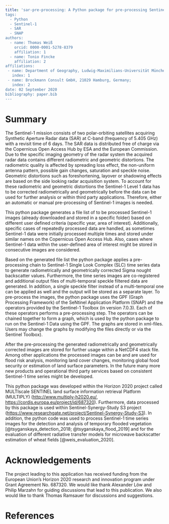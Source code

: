 ```yaml
---
title: 'sar-pre-processing: A Python package for pre-processing Sentinel-1 SLC data with the Sentinel-1 Toolbox
tags:
  - Python
  - Sentinel-1
  - SAR
  - SNAP
authors:
  - name: Thomas Weiß
    orcid: 0000-0001-5278-8379
    affiliation: 1
  - name: Tonio Fincke
    affiliation: 2
affiliations:
 - name: Department of Geography, Ludwig-Maximilians-Universität München, 80333 Munich, Germany
   index: 1
 - name: Brockmann Consult GmbH, 21029 Hamburg, Germany;
   index: 2
date: 02 September 2020
bibliography: paper.bib
---
```


# Summary

The Sentinel-1 mission consists of two polar-orbiting satellites acquiring Synthetic Aperture Radar data (SAR) at C-band (frequency of 5.405 GHz) with a revisit time of 6 days.
The SAR data is distributed free of charge via the Copernicus Open Access Hub by ESA and the European Commission.
Due to the specific imaging geometry of the radar system the acquired radar data contains different radiometric and geometric distortions.
The radiometric quality is affected by spreading loss effect, the non-uniform antenna pattern, possible gain changes, saturation and speckle noise.
Geometric distortions such as foreshortening, layover or shadowing effects are based on the side looking radar acquisition system.
To account for these radiometric and geometric distortions the Sentinel-1 Level 1 data has to be corrected radiometrically and geometrically before the data can be used for further analysis or within third party applications.
Therefore, either an automatic or manual pre-processing of Sentinel-1 images is needed.

This python package generates a file list of to be processed Sentinel-1 images (already downloaded and stored in a specific folder) based on different user defined criteria (specific year, area of interest).
Additionally, specific cases of repeatedly processed data are handled, as sometimes Sentinel-1 data were initially processed multiple times and stored under similar names on the Copernicus Open Access Hub. Also, cases where Sentinel-1 data within the user-defined area of interest might be stored in consecutive images are considered.

Based on the generated file list the python package applies a pre-processing chain to Sentinel-1 Single Look Complex (SLC) time series data to generate radiometrically and geometrically corrected Sigma nought backscatter values.
Furthermore, the time series images are co-registered and additional output files of multi-temporal speckle filtered data are generated.
In addition, a single speckle filter instead of a multi-temporal one can be applied as well and the output will be stored as a separate layer.
To pre-process the images, the python package uses the GPF (Graph Processing Framework) of the SeNtinel Application Platform (SNAP) and the operators provided by the Sentinel-1 Toolbox (in version 7.0.3). Each of these operators performs a pre-processing step. The operators can be chained together to form a graph, which is used by the python package to run on the Sentinel-1 Data using the GPF. The graphs are stored in xml-files. Users may change the graphs by modifying the files directly or via the Sentinel Toolbox).

After the pre-processing the generated radiometrically and geometrically corrected images are stored for further usage within a NetCDF4 stack file.
Among other applications the processed images can be and are used for flood risk analysis, monitoring land cover changes, monitoring global food security or estimation of land surface parameters.
In the future many more new products and operational third party services based on consistent Sentinel-1 time series might be developed.

This python package was developed within the Horizon 2020 project called MULTIscale SENTINEL land surface information retrieval Platform (MULTIPLY) (http://www.multiply-h2020.eu/, https://cordis.europa.eu/project/id/687320).
Furthermore, data processed by this package is used within Sentinel-Synergy-Study S3 project (https://www.researchgate.net/project/Sentinel-Synergy-Study-S3).
In addition, the python code was used to process Sentinel-1 time series images for the detection and analysis of temporary flooded vegetation [@tsyganskaya_detection_2018; @tsyganskaya_flood_2019] and for the evaluation of different radiative transfer models for microwave backscatter estimation of wheat fields [@weis_evaluation_2020].

# Acknowledgements

The project leading to this application has received funding from the European Union’s Horizon 2020 research and innovation program under Grant Agreement No. 687320.
We would like thank Alexander Löw and Philip Marzahn for guiding discussions that lead to this publication.
We also would like to thank Thomas Ramsauer for discussions and suggestions.
<!-- for providing comments on the manuscript -->
<!-- The author also wishes to thank the reviewers and editors fortheir efforts and for their helpful comments to improve this paper and the software package -->

# References
